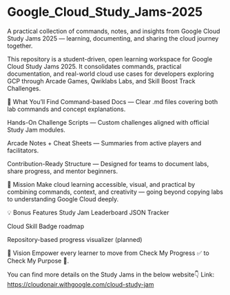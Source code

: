 # Google_Cloud_Study_Jams-2025
A practical collection of commands, notes, and insights from Google Cloud Study Jams 2025 — learning, documenting, and sharing the cloud journey together.

This repository is a student-driven, open learning workspace for Google Cloud Study Jams 2025.
It consolidates commands, practical documentation, and real-world cloud use cases for developers exploring GCP through Arcade Games, Qwiklabs Labs, and Skill Boost Track Challenges.

🧩 What You’ll Find
Command-based Docs — Clear .md files covering both lab commands and concept explanations.

Hands-On Challenge Scripts — Custom challenges aligned with official Study Jam modules.

Arcade Notes + Cheat Sheets — Summaries from active players and facilitators.

Contribution-Ready Structure — Designed for teams to document labs, share progress, and mentor beginners.

🎯 Mission
Make cloud learning accessible, visual, and practical by combining commands, context, and creativity — going beyond copying labs to understanding Google Cloud deeply.

💡 Bonus Features
Study Jam Leaderboard JSON Tracker

Cloud Skill Badge roadmap

Repository-based progress visualizer (planned)

🧭 Vision
Empower every learner to move from Check My Progress ✅ to Check My Purpose 🚀.

You can find more details on the Study Jams in the below website👇
Link: https://cloudonair.withgoogle.com/cloud-study-jam
